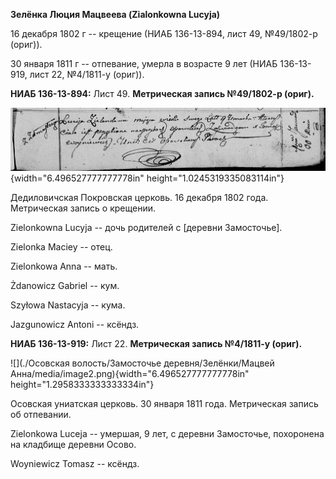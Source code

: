 **Зелёнка Люция Мацвеева (Zialonkowna Lucyja)**

16 декабря 1802 г -- крещение (НИАБ 136-13-894, лист 49, №49/1802-р
(ориг)).

30 января 1811 г -- отпевание, умерла в возрасте 9 лет (НИАБ 136-13-919,
лист 22, №4/1811-у (ориг)).

**НИАБ 136-13-894:** Лист 49. **Метрическая запись №49/1802-р (ориг).**

![](./media/a3aae4f0e6a1697683cda3b054cfe8245e7f5d6f.png){width="6.496527777777778in"
height="1.0245319335083114in"}

Дедиловичская Покровская церковь. 16 декабря 1802 года. Метрическая
запись о крещении.

Zielonkowna Lucyja -- дочь родителей с \[деревни Замосточье\].

Zielonka Maciey -- отец.

Zielonkowa Anna -- мать.

Żdanowicz Gabriel -- кум.

Szyłowa Nastacyja -- кума.

Jazgunowicz Antoni -- ксёндз.

**НИАБ 136-13-919:** Лист 22. **Метрическая запись №4/1811-у (ориг).**

![](./Осовская волость/Замосточье деревня/Зелёнки/Мацвей Анна/media/image2.png){width="6.496527777777778in"
height="1.2958333333333334in"}

Осовская униатская церковь. 30 января 1811 года. Метрическая запись об
отпевании.

Zielonkowa Luceja -- умершая, 9 лет, с деревни Замосточье, похоронена на
кладбище деревни Осово.

Woyniewicz Tomasz -- ксёндз.
